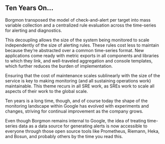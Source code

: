 ## **Ten Years On...**

Borgmon transposed the model of check-and-alert per target into mass variable collection and a centralized rule evaluation across the time-series for alerting and diagnostics.

This decoupling allows the size of the system being monitored to scale independently of the size of alerting rules. These rules cost less to maintain because they’re abstracted over a common time-series format. New applications come ready with metric exports in all components and libraries to which they link, and well-traveled aggregation and console templates, which further reduces the burden of implementation.

Ensuring that the cost of maintenance scales sublinearly with the size of the service is key to making monitoring (and all sustaining operations work) maintainable. This theme recurs in all SRE work, as SREs work to scale all aspects of their work to the global scale.

Ten years is a long time, though, and of course today the shape of the monitoring landscape within Google has evolved with experiments and changes, striving for continual improvement as the company grows.

Even though Borgmon remains internal to Google, the idea of treating time-series data as a data source for generating alerts is now accessible to everyone through those open source tools like Prometheus, Riemann, Heka, and Bosun, and probably others by the time you read this.
